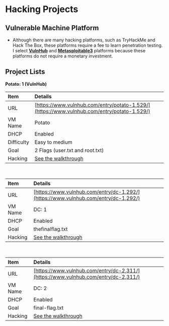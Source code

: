 # Hacking Projects  

## Vulnerable Machine Platform 
* Although there are many hacking platforms, such as TryHackMe and Hack The Box, these platforms require a fee to learn penetration testing.  
I select **[VulnHub](https://www.vulnhub.com/)** and **[Metasploitable3](https://github.com/rapid7/metasploitable3)** platforms because these platforms do not require a monetary investment.  

## Project Lists
**Potato: 1 (VulnHub)**  

| Item        | Details                                                                 |
|:-----------|:-----------------------------------------------------------------------|
| URL         | [https://www.vulnhub.com/entry/potato-1,529/](https://www.vulnhub.com/entry/potato-1,529/) |
| VM Name     | Potato                                                                  |
| DHCP        | Enabled                                                                 |
| Difficulty  | Easy to medium                                                          |
| Goal        | 2 Flags (user.txt and root.txt)                                         |
| Hacking     | [See the walkthrough](./Potato/potato.md) |
<br>

| Item        | Details                                                                 |
|:-----------|:-----------------------------------------------------------------------|
| URL         | [https://www.vulnhub.com/entry/dc-1,292/](https://www.vulnhub.com/entry/dc-1,292/) |
| VM Name     | DC: 1                                                                  |
| DHCP        | Enabled                                                                 |
| Goal        | thefinalflag.txt                                         |
| Hacking     | [See the walkthrough](./DC-1/dc-1.md) |
<br>

| Item        | Details                                                                 |
|:-----------|:-----------------------------------------------------------------------|
| URL         | [https://www.vulnhub.com/entry/dc-2,311/](https://www.vulnhub.com/entry/dc-2,311/) |
| VM Name     | DC: 2                                                                  |
| DHCP        | Enabled                                                                 |
| Goal        | final-flag.txt                                         |
| Hacking     | [See the walkthrough](./DC-2/dc-2.md) |